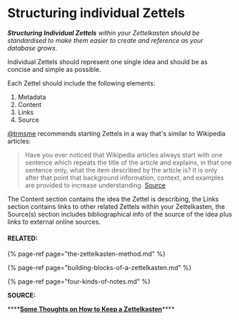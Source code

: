 # Structuring individual Zettels

_**Structuring Individual Zettels** within your Zettelkasten should be standardised to make them easier to create and reference as your database grows._ 

Individual Zettels should represent one single idea and should be as concise and simple as possible. 

Each Zettel should include the following elements: 

1. Metadata
2. Content
3. Links
4. Source

[@trmsme](https://twitter.com/trmsme) recommends starting Zettels in a way that's similar to Wikipedia articles: 

> Have you ever noticed that Wikipedia articles always start with one sentence which repeats the title of the article and explains, in that one sentence only, what the item described by the article is? It is only after that point that background information, context, and examples are provided to increase understanding. [Source ](https://trms.me/some-thoughts-on-how-to-keep-a-zettelkasten)

The Content section contains the idea the Zettel is describing, the Links section contains links to other related Zettels within your Zettelkasten, the Source\(s\) section includes bibliographical info of the source of the idea plus links to external online sources. 

#### **RELATED:** 

{% page-ref page="the-zettelkasten-method.md" %}

{% page-ref page="building-blocks-of-a-zettelkasten.md" %}

{% page-ref page="four-kinds-of-notes.md" %}

**SOURCE:**

\*\*\*\*[**Some Thoughts on How to Keep a Zettelkasten**](https://trms.me/some-thoughts-on-how-to-keep-a-zettelkasten/)\*\*\*\*

